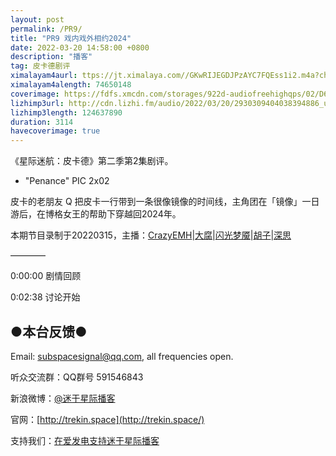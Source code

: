 ```yaml
---
layout: post
permalink: /PR9/
title: "PR9 戏内戏外相约2024"
date: 2022-03-20 14:58:00 +0800
description: "播客"
tag: 皮卡德剧评
ximalayam4aurl: ttps://jt.ximalaya.com//GKwRIJEGDJPzAYC7FQEss1i2.m4a?channel=rss&amp;album_id=3135361&amp;track_id=512805468&amp;uid=6418191&amp;jt=http://audio.xmcdn.com/storages/69ca-audiofreehighqps/A7/3E/GKwRIJEGDJPzAYC7FQEss1i2.m4a
ximalayam4alength: 74650148
coverimage: https://fdfs.xmcdn.com/storages/922d-audiofreehighqps/02/D6/GKwRIUEGDJOLAAKcOwEssyOg.jpeg
lizhimp3url: http://cdn.lizhi.fm/audio/2022/03/20/2930309404038394886_ud.mp3
lizhimp3length: 124637890
duration: 3114
havecoverimage: true
---
```


《星际迷航：皮卡德》第二季第2集剧评。

  - &quot;Penance&quot; PIC 2x02

皮卡的老朋友 Q 把皮卡一行带到一条很像镜像的时间线，主角团在「镜像」一日游后，在博格女王的帮助下穿越回2024年。

本期节目录制于20220315，主播：[CrazyEMH](mailto:emh@trekin.space)\|[大腐](https://weibo.com/u/5113590549)\|[闪光梦魇](https://space.bilibili.com/4326906)\|[胡子](https://weibo.com/p/1005051764117203)\|[深思](mailto:deepthought@trekin.space)

————

0:00:00 剧情回顾

0:02:38 讨论开始

## ●本台反馈●

Email: [subspacesignal@qq.com](mailto:subspacesignal@qq.com), all frequencies open.

听众交流群：QQ群号 591546843

新浪微博：[@迷于星际播客](http://weibo.com/lostinst)

官网：[http://trekin.space](http://trekin.space/)

支持我们：[在爱发电支持迷于星际播客](https://afdian.net/@lostinst)
